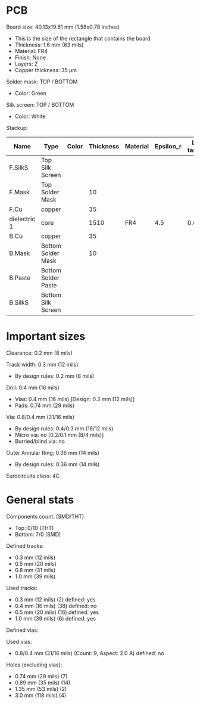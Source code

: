 # PCB

Board size: 40.13x19.81 mm (1.58x0.78 inches)

- This is the size of the rectangle that contains the board
- Thickness: 1.6 mm (63 mils)
- Material: FR4
- Finish: None
- Layers: 2
- Copper thickness: 35 µm

Solder mask: TOP / BOTTOM

- Color: Green

Silk screen: TOP / BOTTOM

- Color: White


Stackup:

| Name                 | Type                 | Color    | Thickness | Material        | Epsilon_r | Loss tangent |
|----------------------|----------------------|----------|-----------|-----------------|-----------|--------------|
| F.SilkS              | Top Silk Screen      |          |           |                 |           |              |
| F.Mask               | Top Solder Mask      |          |        10 |                 |           |              |
| F.Cu                 | copper               |          |        35 |                 |           |              |
| dielectric 1         | core                 |          |      1510 | FR4             |       4.5 |         0.02 |
| B.Cu                 | copper               |          |        35 |                 |           |              |
| B.Mask               | Bottom Solder Mask   |          |        10 |                 |           |              |
| B.Paste              | Bottom Solder Paste  |          |           |                 |           |              |
| B.SilkS              | Bottom Silk Screen   |          |           |                 |           |              |

# Important sizes

Clearance: 0.2 mm (8 mils)

Track width: 0.3 mm (12 mils)

- By design rules: 0.2 mm (8 mils)

Drill: 0.4 mm (16 mils)

- Vias: 0.4 mm (16 mils) [Design: 0.3 mm (12 mils)]
- Pads: 0.74 mm (29 mils)

Via: 0.8/0.4 mm (31/16 mils)

- By design rules: 0.4/0.3 mm (16/12 mils)
- Micro via: no [0.2/0.1 mm (8/4 mils)]
- Burried/blind via: no

Outer Annular Ring: 0.36 mm (14 mils)

- By design rules: 0.36 mm (14 mils)

Eurocircuits class: 4C


# General stats

Components count: (SMD/THT)

- Top: 0/10 (THT)
- Bottom: 7/0 (SMD)

Defined tracks:

- 0.3 mm (12 mils)
- 0.5 mm (20 mils)
- 0.8 mm (31 mils)
- 1.0 mm (39 mils)

Used tracks:

- 0.3 mm (12 mils) (2) defined: yes
- 0.4 mm (16 mils) (38) defined: no
- 0.5 mm (20 mils) (16) defined: yes
- 1.0 mm (39 mils) (6) defined: yes

Defined vias:


Used vias:

- 0.8/0.4 mm (31/16 mils) (Count: 9, Aspect: 2.0 A) defined: no

Holes (excluding vias):

- 0.74 mm (29 mils) (7)
- 0.89 mm (35 mils) (14)
- 1.35 mm (53 mils) (2)
- 3.0 mm (118 mils) (4)




